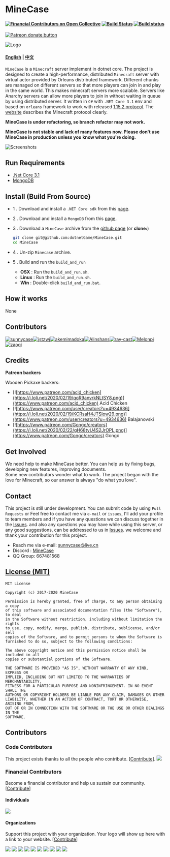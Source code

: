 MineCase 
======================================
#### [![Financial Contributors on Open Collective](https://opencollective.com/MineCase/all/badge.svg?label=financial+contributors)](https://opencollective.com/MineCase) [![Build Status](https://travis-ci.org/dotnetGame/MineCase.svg?branch=master)](https://travis-ci.org/dotnetGame/MineCase)   [![Build status](https://ci.appveyor.com/api/projects/status/w9h243k1lqee2ke5/branch/master?svg=true)](https://ci.appveyor.com/project/sunnycase/minecase/branch/master) 
<a href="https://www.patreon.com/SooChowJunWang"><img src="https://img.shields.io/endpoint.svg?url=https://shieldsio-patreon.herokuapp.com/SooChowJunWang&style=for-the-badge" alt="Patreon donate button" /></a>

![Logo](doc/logo/MineCaseLogo.png)

#### [English](https://github.com/dotnetGame/MineCase/blob/master/README.md) | [中文](https://github.com/dotnetGame/MineCase/blob/master/README-zh.md) 

`MineCase` is a `Minecraft` server implement in dotnet core. 
The project is designed to create a high-performance, distributed `Minecraft` server with virtual actor provided by Orleans distributed framework. 
Different chunks are managed on different servers so that more players can join in and play in the same world. This makes minecraft servers more scalable.
Servers like Anarchy servers can allow more players to join in without waiting in queue by using distributed server.
It written in `C#` with `.NET Core 3.1` env and based on `orleans` framework to work with released [1.15.2 protocol](https://www.minecraft.net/en-us/article/minecraft-java-edition-1-15-2). The [website](https://wiki.vg/) describes the Minecraft protocol clearly.

**MineCase is under refactoring, so branch refactor may not work.**

**MineCase is not stable and lack of many features now. Please don't use MineCase in production unless you know what you're doing.**

![Screenshots](screenshots/1.jpg)

## Run Requirements
* [.Net Core 3.1](https://www.microsoft.com/net/download)
* [MongoDB](https://www.mongodb.com/download-center/community)

## Install (Build From Source)
* 1 . Download and install a `.NET Core sdk` from this [page](https://www.microsoft.com/net/download).
* 2 . Download and install a `MongoDB` from this [page](https://www.mongodb.com/download-center?jmp=nav#community).
* 3 . Download a `MineCase` archive from the [github page](https://github.com/dotnetGame/MineCase/archive/master.zip)  (or **clone:**)
	
	```bash
	git clone git@github.com:dotnetGame/MineCase.git
	cd MineCase
	```
* 4 . Un-zip `Minecase` archive.
* 5 . Build and run the `build_and_run`
    * **OSX** : Run the `build_and_run.sh`.
    * **Linux** : Run the `build_and_run.sh`.
    * **Win** : Double-click `build_and_run.bat`.

## How it works
None



## Contributors
[![sunnycase](https://i.loli.net/2020/02/19/QWGu4759qeUam8c.png)](https://github.com/sunnycase)[![jstzwj](https://i.loli.net/2020/02/19/kSqmT7cFfp5Qi4L.png)](https://github.com/jstzwj)[![akemimadoka](https://i.loli.net/2020/02/19/s2GmUF7SwqzC9ER.png)](https://github.com/akemimadoka)[![Alinshans](https://i.loli.net/2020/02/19/yt9DE4LT1RkweQb.png)](https://github.com/Alinshans)[![ray-cast](https://i.loli.net/2020/02/19/r42VmKzjlpaQPCc.png)](https://github.com/ray-cast)[![Melonpi](https://i.loli.net/2020/02/19/KcW4pes71AR5bqH.png)](https://github.com/Melonpi)[![zaoqi](https://i.loli.net/2020/02/19/15ByH8UoICESudh.png)](https://github.com/zaoqi)

## Credits

**Patreon backers**

Wooden Pickaxe backers:

* [![https://www.patreon.com/acid_chicken](https://i.loli.net/2020/02/19/qoR9anvrkNLtSY8.png)](https://www.patreon.com/acid_chicken) Acid Chicken
* [![https://www.patreon.com/user/creators?u=4934636](https://i.loli.net/2020/02/19/KCRsaH4JTSIow29.png)](https://www.patreon.com/user/creators?u=4934636) Balajanovski
* [![https://www.patreon.com/Gongo/creators](https://i.loli.net/2020/02/22/gH68tvU4S2JrOPL.png)](https://www.patreon.com/Gongo/creators) Gongo

## Get Involved

We need help to make MineCase better. You can help us by fixing bugs, developing new features, improving documents.  
Some new contributors wonder what to work. The project began with the love for Minecraft, so our answer is always "do what you love". 

## Contact
This project is still under development. 
You can submit code by using `Pull Requests` or Feel free to contact me via `e-mail` or `issues`, I'll add your profile to team members
and if you have any questions we can discuss together in the [Issues](https://github.com/dotnetGame/MineCase/issues).
and also any questions you may have while using this server, or any good suggestions, can be addressed to us in [Issues](https://github.com/dotnetGame/MineCase/issues).
we welcome and thank your contribution for this project.

* Reach me via e-mail: sunnycase@live.cn
* Discord : [MineCase](https://discord.gg/8Z5RSRn)
* QQ Group: 667481568

[License (MIT)](https://raw.githubusercontent.com/dotnetGame/MineCase/master/LICENSE)
-------------------------------------------------------------------------------
	MIT License
	
	Copyright (c) 2017-2020 MineCase
	
	Permission is hereby granted, free of charge, to any person obtaining a copy
	of this software and associated documentation files (the "Software"), to deal
	in the Software without restriction, including without limitation the rights
	to use, copy, modify, merge, publish, distribute, sublicense, and/or sell
	copies of the Software, and to permit persons to whom the Software is
	furnished to do so, subject to the following conditions:
	
	The above copyright notice and this permission notice shall be included in all
	copies or substantial portions of the Software.
	
	THE SOFTWARE IS PROVIDED "AS IS", WITHOUT WARRANTY OF ANY KIND, EXPRESS OR
	IMPLIED, INCLUDING BUT NOT LIMITED TO THE WARRANTIES OF MERCHANTABILITY,
	FITNESS FOR A PARTICULAR PURPOSE AND NONINFRINGEMENT. IN NO EVENT SHALL THE
	AUTHORS OR COPYRIGHT HOLDERS BE LIABLE FOR ANY CLAIM, DAMAGES OR OTHER
	LIABILITY, WHETHER IN AN ACTION OF CONTRACT, TORT OR OTHERWISE, ARISING FROM,
	OUT OF OR IN CONNECTION WITH THE SOFTWARE OR THE USE OR OTHER DEALINGS IN THE
	SOFTWARE.

## Contributors

### Code Contributors

This project exists thanks to all the people who contribute. [[Contribute](CONTRIBUTING.md)].
<a href="https://github.com/dotnetGame/MineCase/graphs/contributors"><img src="https://opencollective.com/MineCase/contributors.svg?width=890&button=false" /></a>

### Financial Contributors

Become a financial contributor and help us sustain our community. [[Contribute](https://opencollective.com/MineCase/contribute)]

#### Individuals

<a href="https://opencollective.com/MineCase"><img src="https://opencollective.com/MineCase/individuals.svg?width=890"></a>

#### Organizations

Support this project with your organization. Your logo will show up here with a link to your website. [[Contribute](https://opencollective.com/MineCase/contribute)]

<a href="https://opencollective.com/MineCase/organization/0/website"><img src="https://opencollective.com/MineCase/organization/0/avatar.svg"></a>
<a href="https://opencollective.com/MineCase/organization/1/website"><img src="https://opencollective.com/MineCase/organization/1/avatar.svg"></a>
<a href="https://opencollective.com/MineCase/organization/2/website"><img src="https://opencollective.com/MineCase/organization/2/avatar.svg"></a>
<a href="https://opencollective.com/MineCase/organization/3/website"><img src="https://opencollective.com/MineCase/organization/3/avatar.svg"></a>
<a href="https://opencollective.com/MineCase/organization/4/website"><img src="https://opencollective.com/MineCase/organization/4/avatar.svg"></a>
<a href="https://opencollective.com/MineCase/organization/5/website"><img src="https://opencollective.com/MineCase/organization/5/avatar.svg"></a>
<a href="https://opencollective.com/MineCase/organization/6/website"><img src="https://opencollective.com/MineCase/organization/6/avatar.svg"></a>
<a href="https://opencollective.com/MineCase/organization/7/website"><img src="https://opencollective.com/MineCase/organization/7/avatar.svg"></a>
<a href="https://opencollective.com/MineCase/organization/8/website"><img src="https://opencollective.com/MineCase/organization/8/avatar.svg"></a>
<a href="https://opencollective.com/MineCase/organization/9/website"><img src="https://opencollective.com/MineCase/organization/9/avatar.svg"></a>
